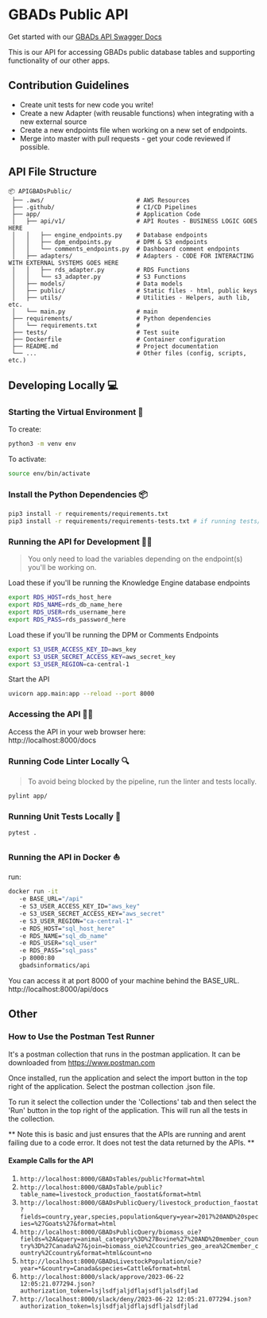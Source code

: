 # GBADs Public API
Get started with our [GBADs API Swagger Docs](https://gbadske.org/api/docs)

This is our API for accessing GBADs public database tables and supporting functionality of our other apps.

## Contribution Guidelines
- Create unit tests for new code you write!
- Create a new Adapter (with reusable functions) when integrating with a new external source
- Create a new endpoints file when working on a new set of endpoints.
- Merge into master with pull requests - get your code reviewed if possible.

## API File Structure
```
📦 APIGBADsPublic/
 ├── .aws/                          # AWS Resources
 ├── .github/                       # CI/CD Pipelines
 ├── app/                           # Application Code
 │   ├── api/v1/                    # API Routes - BUSINESS LOGIC GOES HERE
 │   │   ├── engine_endpoints.py    # Database endpoints
 │   │   ├── dpm_endpoints.py       # DPM & S3 endpoints
 │   │   └── comments_endpoints.py  # Dashboard comment endpoints
 │   ├── adapters/                  # Adapters - CODE FOR INTERACTING WITH EXTERNAL SYSTEMS GOES HERE
 │   │   ├── rds_adapter.py         # RDS Functions
 │   │   └── s3_adapter.py          # S3 Functions
 │   ├── models/                    # Data models
 │   ├── public/                    # Static files - html, public keys
 │   ├── utils/                     # Utilities - Helpers, auth lib, etc.
 │   └── main.py                    # main
 ├── requirements/                  # Python dependencies
 │   └── requirements.txt           #
 ├── tests/                         # Test suite
 ├── Dockerfile                     # Container configuration
 ├── README.md                      # Project documentation
 └── ...                            # Other files (config, scripts, etc.)
```

## Developing Locally :computer:
### Starting the Virtual Environment :floppy_disk:
To create:
```bash
python3 -m venv env
```
To activate:
```bash
source env/bin/activate
```

### Install the Python Dependencies :package:
```bash
pip3 install -r requirements/requirements.txt
pip3 install -r requirements/requirements-tests.txt # if running tests/linting
```

### Running the API for Development :running_woman:
> You only need to load the variables depending on the endpoint(s) you'll be working on.

Load these if you'll be running the Knowledge Engine database endpoints
```bash
export RDS_HOST=rds_host_here
export RDS_NAME=rds_db_name_here
export RDS_USER=rds_username_here
export RDS_PASS=rds_password_here
```
Load these if you'll be running the DPM or Comments Endpoints
```bash
export S3_USER_ACCESS_KEY_ID=aws_key
export S3_USER_SECRET_ACCESS_KEY=aws_secret_key
export S3_USER_REGION=ca-central-1
```
Start the API
```bash
uvicorn app.main:app --reload --port 8000
```

### Accessing the API :technologist:
Access the API in your web browser here:\
http://localhost:8000/docs

### Running Code Linter Locally :mag:
> To avoid being blocked by the pipeline, run the linter and tests locally.
```bash
pylint app/
```

### Running Unit Tests Locally :triangular_flag_on_post:
```bash
pytest .
```

### Running the API in Docker :sailboat:
run:
```bash
docker run -it
   -e BASE_URL="/api"
   -e S3_USER_ACCESS_KEY_ID="aws_key"
   -e S3_USER_SECRET_ACCESS_KEY="aws_secret"
   -e S3_USER_REGION="ca-central-1"
   -e RDS_HOST="sql_host_here"
   -e RDS_NAME="sql_db_name"
   -e RDS_USER="sql_user"
   -e RDS_PASS="sql_pass"
   -p 8000:80
   gbadsinformatics/api
```
You can access it at port 8000 of your machine behind the BASE_URL. http://localhost:8000/api/docs

## Other
### How to Use the Postman Test Runner
It's a postman collection that runs in the postman application. It can be downloaded from
https://www.postman.com

Once installed, run the application and select the import button in the top right of the application. Select the postman collection .json file.

To run it select the collection under the 'Collections' tab and then select the 'Run' button in the top right of the application. This will run all the tests in the collection.

** Note this is basic and just ensures that the APIs are running and arent failing due to a code error. It does not test the data returned by the APIs. **

#### Example Calls for the API
1. ```http://localhost:8000/GBADsTables/public?format=html```
2. ```http://localhost:8000/GBADsTable/public?table_name=livestock_production_faostat&format=html```
3. ```http://localhost:8000/GBADsPublicQuery/livestock_production_faostat?fields=country,year,species,population&query=year=2017%20AND%20species=%27Goats%27&format=html```
4. ```http://localhost:8000/GBADsPublicQuery/biomass_oie?fields=%2A&query=animal_category%3D%27Bovine%27%20AND%20member_country%3D%27Canada%27&join=biomass_oie%2Ccountries_geo_area%2Cmember_country%2Ccountry&format=html&count=no```
5. ```http://localhost:8000/GBADsLivestockPopulation/oie?year=*&country=Canada&species=Cattle&format=html```
6. ```http://localhost:8000/slack/approve/2023-06-22 12:05:21.077294.json?authorization_token=lsjlsdfjaljdflajsdfljalsdfjlad```
7. ```http://localhost:8000/slack/deny/2023-06-22 12:05:21.077294.json?authorization_token=lsjlsdfjaljdflajsdfljalsdfjlad```

